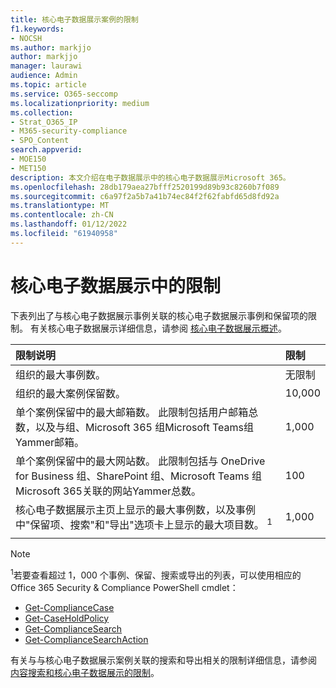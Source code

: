 ```yaml
---
title: 核心电子数据展示案例的限制
f1.keywords:
- NOCSH
ms.author: markjjo
author: markjjo
manager: laurawi
audience: Admin
ms.topic: article
ms.service: O365-seccomp
ms.localizationpriority: medium
ms.collection:
- Strat_O365_IP
- M365-security-compliance
- SPO_Content
search.appverid:
- MOE150
- MET150
description: 本文介绍在电子数据展示中的核心电子数据展示Microsoft 365。
ms.openlocfilehash: 28db179aea27bfff2520199d89b93c8260b7f089
ms.sourcegitcommit: c6a97f2a5b7a41b74ec84f2f62fabfd65d8fd92a
ms.translationtype: MT
ms.contentlocale: zh-CN
ms.lasthandoff: 01/12/2022
ms.locfileid: "61940958"
---
```

# <a name="limits-in-core-ediscovery"></a>核心电子数据展示中的限制

下表列出了与核心电子数据展示事例关联的核心电子数据展示事例和保留项的限制。 有关核心电子数据展示详细信息，请参阅 [核心电子数据展示概述](./get-started-core-ediscovery.md)。
    
  | 限制说明 | 限制 |
  |:-----|:-----|
  |组织的最大事例数。  <br/> |无限制  <br/> |
  |组织的最大案例保留数。  <br/> |10,000  <br/> |
  |单个案例保留中的最大邮箱数。 此限制包括用户邮箱总数，以及与组、Microsoft 365 组Microsoft Teams组Yammer邮箱。  <br/> |1,000  <br/> |
  |单个案例保留中的最大网站数。 此限制包括与 OneDrive for Business 组、SharePoint 组、Microsoft Teams 组Microsoft 365关联的网站Yammer总数。  <br/> |100  <br/> |
  |核心电子数据展示主页上显示的最大事例数，以及事例中"保留项、搜索"和"导出"选项卡上显示的最大项目数。 <sup>1</sup> |1,000|
  |||

   > [!NOTE]
   > <sup>1</sup>若要查看超过 1，000 个事例、保留、搜索或导出的列表，可以使用相应的 Office 365 Security & Compliance PowerShell cmdlet：
   > 
   > - [Get-ComplianceCase](/powershell/module/exchange/get-compliancecase)
   > - [Get-CaseHoldPolicy](/powershell/module/exchange/get-caseholdpolicy)
   > - [Get-ComplianceSearch](/powershell/module/exchange/get-compliancesearch)
   > - [Get-ComplianceSearchAction](/powershell/module/exchange/get-compliancesearchaction)

有关与与核心电子数据展示案例关联的搜索和导出相关的限制详细信息，请参阅 [内容搜索和核心电子数据展示的限制](limits-for-content-search.md)。